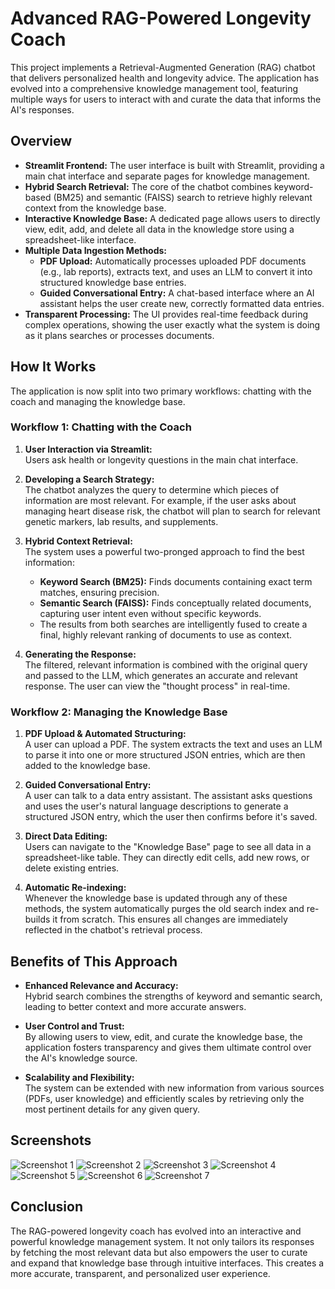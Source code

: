 # Advanced RAG-Powered Longevity Coach

This project implements a Retrieval-Augmented Generation (RAG) chatbot that delivers personalized health and longevity advice. The application has evolved into a comprehensive knowledge management tool, featuring multiple ways for users to interact with and curate the data that informs the AI's responses.

## Overview

- **Streamlit Frontend:** The user interface is built with Streamlit, providing a main chat interface and separate pages for knowledge management.
- **Hybrid Search Retrieval:** The core of the chatbot combines keyword-based (BM25) and semantic (FAISS) search to retrieve highly relevant context from the knowledge base.
- **Interactive Knowledge Base:** A dedicated page allows users to directly view, edit, add, and delete all data in the knowledge store using a spreadsheet-like interface.
- **Multiple Data Ingestion Methods:**
    - **PDF Upload:** Automatically processes uploaded PDF documents (e.g., lab reports), extracts text, and uses an LLM to convert it into structured knowledge base entries.
    - **Guided Conversational Entry:** A chat-based interface where an AI assistant helps the user create new, correctly formatted data entries.
- **Transparent Processing:** The UI provides real-time feedback during complex operations, showing the user exactly what the system is doing as it plans searches or processes documents.

## How It Works

The application is now split into two primary workflows: chatting with the coach and managing the knowledge base.

### Workflow 1: Chatting with the Coach

1.  **User Interaction via Streamlit:**  
    Users ask health or longevity questions in the main chat interface.

2.  **Developing a Search Strategy:**  
    The chatbot analyzes the query to determine which pieces of information are most relevant. For example, if the user asks about managing heart disease risk, the chatbot will plan to search for relevant genetic markers, lab results, and supplements.

3.  **Hybrid Context Retrieval:**  
    The system uses a powerful two-pronged approach to find the best information:
    -   **Keyword Search (BM25):** Finds documents containing exact term matches, ensuring precision.
    -   **Semantic Search (FAISS):** Finds conceptually related documents, capturing user intent even without specific keywords.
    -   The results from both searches are intelligently fused to create a final, highly relevant ranking of documents to use as context.

4.  **Generating the Response:**  
    The filtered, relevant information is combined with the original query and passed to the LLM, which generates an accurate and relevant response. The user can view the "thought process" in real-time.

### Workflow 2: Managing the Knowledge Base

1.  **PDF Upload & Automated Structuring:**  
    A user can upload a PDF. The system extracts the text and uses an LLM to parse it into one or more structured JSON entries, which are then added to the knowledge base.

2.  **Guided Conversational Entry:**  
    A user can talk to a data entry assistant. The assistant asks questions and uses the user's natural language descriptions to generate a structured JSON entry, which the user then confirms before it's saved.

3.  **Direct Data Editing:**  
    Users can navigate to the "Knowledge Base" page to see all data in a spreadsheet-like table. They can directly edit cells, add new rows, or delete existing entries.

4.  **Automatic Re-indexing:**  
    Whenever the knowledge base is updated through any of these methods, the system automatically purges the old search index and re-builds it from scratch. This ensures all changes are immediately reflected in the chatbot's retrieval process.

## Benefits of This Approach

- **Enhanced Relevance and Accuracy:**  
  Hybrid search combines the strengths of keyword and semantic search, leading to better context and more accurate answers.

- **User Control and Trust:**  
  By allowing users to view, edit, and curate the knowledge base, the application fosters transparency and gives them ultimate control over the AI's knowledge source.

- **Scalability and Flexibility:**  
  The system can be extended with new information from various sources (PDFs, user knowledge) and efficiently scales by retrieving only the most pertinent details for any given query.

## Screenshots

![Screenshot 1](@img/img1.png)
![Screenshot 2](@img/img2.png)
![Screenshot 3](@img/img3.png)
![Screenshot 4](@img/img4.png)
![Screenshot 5](@img/img5.png)
![Screenshot 6](@img/img6.png)
![Screenshot 7](@img/img7.png)


## Conclusion

The RAG-powered longevity coach has evolved into an interactive and powerful knowledge management system. It not only tailors its responses by fetching the most relevant data but also empowers the user to curate and expand that knowledge base through intuitive interfaces. This creates a more accurate, transparent, and personalized user experience.
